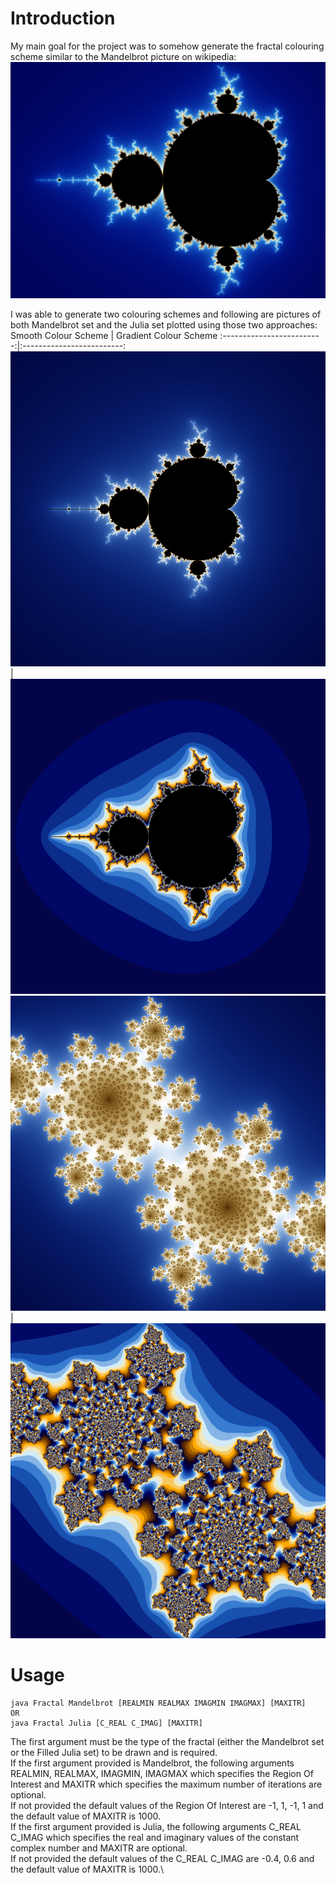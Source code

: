 # Introduction

My main goal for the project was to somehow generate the fractal colouring scheme similar to the Mandelbrot picture on wikipedia:
![Picture of the Mandelbrot set found on Wikipedia](https://github.com/sathiiii/Fractals-Generator/blob/main/Mandelbrot_Wikipedia.jpg)

I was able to generate two colouring schemes and following are pictures of both Mandelbrot set and the Julia set plotted using those two approaches:
Smooth Colour Scheme          |  Gradient Colour Scheme
:-------------------------:|:-------------------------:
![Mandelbrot Set using the smooth colour scheme](mandelbrot_1.png)  |  ![Mandelbrot Set using the gradient colour scheme](mandelbrot_2.png)
![Julia set using the smooth colour scheme](julia_1.png)  |  ![Julia set using the gradient colour scheme](julia_2.png)

# Usage

```
java Fractal Mandelbrot [REALMIN REALMAX IMAGMIN IMAGMAX] [MAXITR]
OR
java Fractal Julia [C_REAL C_IMAG] [MAXITR]
```

The first argument must be the type of the fractal (either the Mandelbrot set or the Filled Julia set) to be drawn and is required.\
If the first argument provided is Mandelbrot, the following arguments REALMIN, REALMAX, IMAGMIN, IMAGMAX which specifies the Region Of Interest and MAXITR which specifies the maximum number of iterations are optional.\
If not provided the default values of the Region Of Interest are -1, 1, -1, 1 and the default value of MAXITR is 1000.\
If the first argument provided is Julia, the following arguments C_REAL C_IMAG which specifies the real and imaginary values of the constant complex number and MAXITR are optional.\
If not provided the default values of the C_REAL C_IMAG are -0.4, 0.6 and the default value of MAXITR is 1000.\
